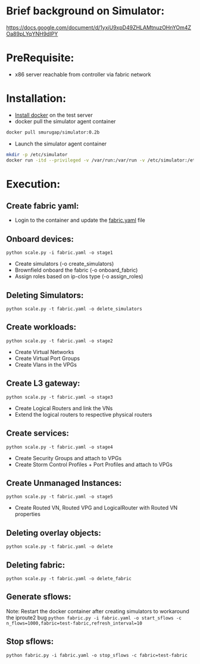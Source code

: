 # Brief background on Simulator:
https://docs.google.com/document/d/1yxiU9xpD49ZHLAMtnuzOHnYOm4ZOa89pLYqYNH9dIPY

# PreRequisite:
* x86 server reachable from controller via fabric network

# Installation:
* [Install docker](https://docs.docker.com/engine/install/centos/) on the test server
* docker pull the simulator agent container
```sh
docker pull smurugap/simulator:0.2b
```
* Launch the simulator agent container
```sh
mkdir -p /etc/simulator
docker run -itd --privileged -v /var/run:/var/run -v /etc/simulator:/etc/simulator --net host --name simulator-agent smurugap/simulator:0.2b
```

# Execution:
## Create fabric yaml:
* Login to the container and update the [fabric.yaml](https://github.com/smurugap/simulator/blob/master/fabric.yaml) file

## Onboard devices:
`python scale.py -i fabric.yaml -o stage1`
* Create simulators (-o create_simulators)
* Brownfield onboard the fabric (-o onboard_fabric)
* Assign roles based on ip-clos type (-o assign_roles)

## Deleting Simulators:
`python scale.py -t fabric.yaml -o delete_simulators`

## Create workloads:
`python scale.py -t fabric.yaml -o stage2`
* Create Virtual Networks
* Create Virtual Port Groups
* Create Vlans in the VPGs

## Create L3 gateway:
`python scale.py -t fabric.yaml -o stage3`
* Create Logical Routers and link the VNs
* Extend the logical routers to respective physical routers

## Create services:
`python scale.py -t fabric.yaml -o stage4`
* Create Security Groups and attach to VPGs
* Create Storm Control Profiles + Port Profiles and attach to VPGs

## Create Unmanaged Instances:
`python scale.py -t fabric.yaml -o stage5`
* Create Routed VN, Routed VPG and LogicalRouter with Routed VN properties

## Deleting overlay objects:
`python scale.py -t fabric.yaml -o delete`

## Deleting fabric:
`python scale.py -t fabric.yaml -o delete_fabric`

## Generate sflows:
Note: Restart the docker container after creating simulators to workaround the iproute2 bug
`python fabric.py -i fabric.yaml -o start_sflows -c n_flows=1000,fabric=test-fabric,refresh_interval=10`

## Stop sflows:
`python fabric.py -i fabric.yaml -o stop_sflows -c fabric=test-fabric`
